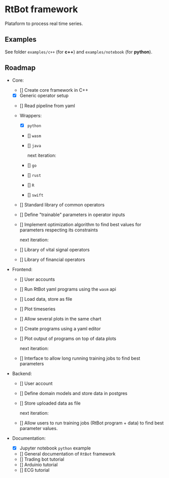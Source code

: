 # RtBot framework

Plataform to process real time series.

## Examples

See folder `examples/c++` (for **c++**) and `examples/notebook` (for **python**).

## Roadmap

- Core:

  - [] Create core framework in C++
  - [x] Generic operator setup
  - [] Read pipeline from yaml
  - Wrappers:

    - [x] `python`
    - [] `wasm`
    - [] `java`

      next iteration:

    - [] `go`
    - [] `rust`
    - [] `R`
    - [] `swift`

  - [] Standard library of common operators
  - [] Define "trainable" parameters in operator inputs
  - [] Implement optimization algorithm to find best values
    for parameters respecting its constraints

    next iteration:

  - [] Library of vital signal operators
  - [] Library of financial operators

- Frontend:

  - [] User accounts
  - [] Run RtBot yaml programs using the `wasm` api
  - [] Load data, store as file
  - [] Plot timeseries
  - [] Allow several plots in the same chart
  - [] Create programs using a yaml editor
  - [] Plot output of programs on top of data plots

    next iteration:

  - [] Interface to allow long running training jobs to find best
    parameters

- Backend:

  - [] User account
  - [] Define domain models and store data in postgres
  - [] Store uploaded data as file

    next iteration:

  - [] Allow users to run training jobs (RtBot program + data) to
    find best parameter values.

- Documentation:
  - [x] Jupyter notebook `python` example
  - [] General documentation of `RtBot` framework
  - [] Trading bot tutorial
  - [] Arduinio tutorial
  - [] ECG tutorial
